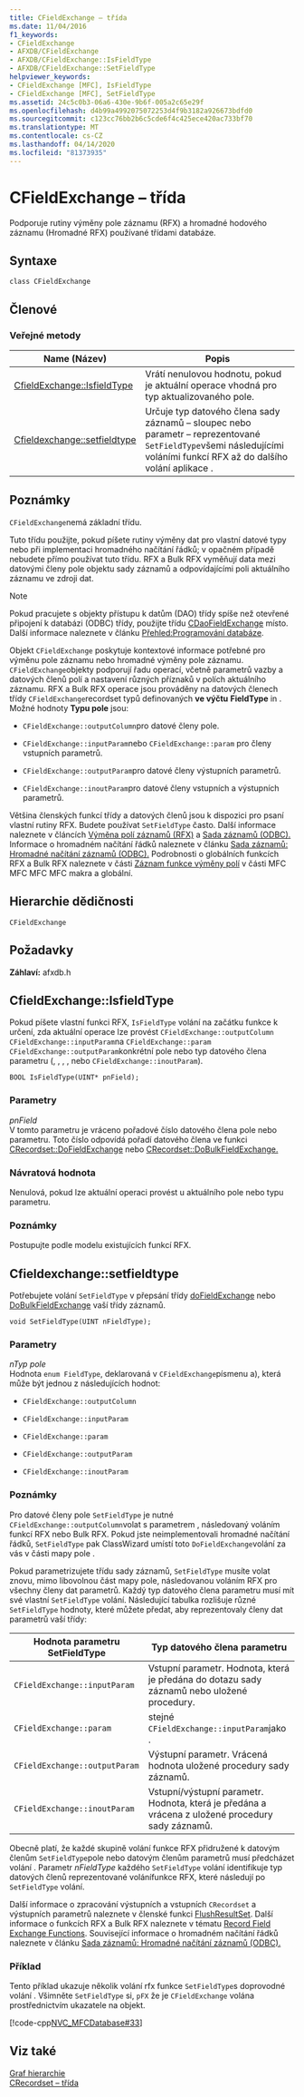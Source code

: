 ```yaml
---
title: CFieldExchange – třída
ms.date: 11/04/2016
f1_keywords:
- CFieldExchange
- AFXDB/CFieldExchange
- AFXDB/CFieldExchange::IsFieldType
- AFXDB/CFieldExchange::SetFieldType
helpviewer_keywords:
- CFieldExchange [MFC], IsFieldType
- CFieldExchange [MFC], SetFieldType
ms.assetid: 24c5c0b3-06a6-430e-9b6f-005a2c65e29f
ms.openlocfilehash: d4b99a4992075072253d4f9b3182a926673bdfd0
ms.sourcegitcommit: c123cc76bb2b6c5cde6f4c425ece420ac733bf70
ms.translationtype: MT
ms.contentlocale: cs-CZ
ms.lasthandoff: 04/14/2020
ms.locfileid: "81373935"
---
```

# <a name="cfieldexchange-class"></a>CFieldExchange – třída

Podporuje rutiny výměny pole záznamu (RFX) a hromadné hodového záznamu (Hromadné RFX) používané třídami databáze.

## <a name="syntax"></a>Syntaxe

```
class CFieldExchange
```

## <a name="members"></a>Členové

### <a name="public-methods"></a>Veřejné metody

|Name (Název)|Popis|
|----------|-----------------|
|[CfieldExchange::IsfieldType](#isfieldtype)|Vrátí nenulovou hodnotu, pokud je aktuální operace vhodná pro typ aktualizovaného pole.|
|[Cfieldexchange::setfieldtype](#setfieldtype)|Určuje typ datového člena sady záznamů – sloupec nebo parametr – reprezentované `SetFieldType`všemi následujícími voláními funkcí RFX až do dalšího volání aplikace .|

## <a name="remarks"></a>Poznámky

`CFieldExchange`nemá základní třídu.

Tuto třídu použijte, pokud píšete rutiny výměny dat pro vlastní datové typy nebo při implementaci hromadného načítání řádků; v opačném případě nebudete přímo používat tuto třídu. RFX a Bulk RFX vyměňují data mezi datovými členy pole objektu sady záznamů a odpovídajícími poli aktuálního záznamu ve zdroji dat.

> [!NOTE]
> Pokud pracujete s objekty přístupu k datům (DAO) třídy spíše než otevřené připojení k databázi (ODBC) třídy, použijte třídu [CDaoFieldExchange](../../mfc/reference/cdaofieldexchange-class.md) místo. Další informace naleznete v článku [Přehled:Programování databáze](../../data/data-access-programming-mfc-atl.md).

Objekt `CFieldExchange` poskytuje kontextové informace potřebné pro výměnu pole záznamu nebo hromadné výměny pole záznamu. `CFieldExchange`objekty podporují řadu operací, včetně parametrů vazby a datových členů polí a nastavení různých příznaků v polích aktuálního záznamu. RFX a Bulk RFX operace jsou prováděny na datových členech třídy `CFieldExchange`recordset typů definovaných **ve výčtu** **FieldType** in . Možné hodnoty **Typu pole** jsou:

- `CFieldExchange::outputColumn`pro datové členy pole.

- `CFieldExchange::inputParam`nebo `CFieldExchange::param` pro členy vstupních parametrů.

- `CFieldExchange::outputParam`pro datové členy výstupních parametrů.

- `CFieldExchange::inoutParam`pro datové členy vstupních a výstupních parametrů.

Většina členských funkcí třídy a datových členů jsou k dispozici pro psaní vlastní rutiny RFX. Budete používat `SetFieldType` často. Další informace naleznete v článcích [Výměna polí záznamů (RFX)](../../data/odbc/record-field-exchange-rfx.md) a [Sada záznamů (ODBC).](../../data/odbc/recordset-odbc.md) Informace o hromadném načítání řádků naleznete v článku [Sada záznamů: Hromadné načítání záznamů (ODBC).](../../data/odbc/recordset-fetching-records-in-bulk-odbc.md) Podrobnosti o globálních funkcích RFX a Bulk RFX naleznete v části [Záznam funkce výměny polí](../../mfc/reference/record-field-exchange-functions.md) v části MFC MFC MFC MFC makra a globální.

## <a name="inheritance-hierarchy"></a>Hierarchie dědičnosti

`CFieldExchange`

## <a name="requirements"></a>Požadavky

**Záhlaví:** afxdb.h

## <a name="cfieldexchangeisfieldtype"></a><a name="isfieldtype"></a>CfieldExchange::IsfieldType

Pokud píšete vlastní funkci RFX, `IsFieldType` volání na začátku funkce k určení, zda aktuální operace lze provést `CFieldExchange::outputColumn` `CFieldExchange::inputParam`na `CFieldExchange::param` `CFieldExchange::outputParam`konkrétní pole nebo typ datového člena parametru (, , , , nebo `CFieldExchange::inoutParam`).

```
BOOL IsFieldType(UINT* pnField);
```

### <a name="parameters"></a>Parametry

*pnField*<br/>
V tomto parametru je vráceno pořadové číslo datového člena pole nebo parametru. Toto číslo odpovídá pořadí datového člena ve funkci [CRecordset::DoFieldExchange](../../mfc/reference/crecordset-class.md#dofieldexchange) nebo [CRecordset::DoBulkFieldExchange.](../../mfc/reference/crecordset-class.md#dobulkfieldexchange)

### <a name="return-value"></a>Návratová hodnota

Nenulová, pokud lze aktuální operaci provést u aktuálního pole nebo typu parametru.

### <a name="remarks"></a>Poznámky

Postupujte podle modelu existujících funkcí RFX.

## <a name="cfieldexchangesetfieldtype"></a><a name="setfieldtype"></a>Cfieldexchange::setfieldtype

Potřebujete volání `SetFieldType` v přepsání třídy [doFieldExchange](../../mfc/reference/crecordset-class.md#dofieldexchange) nebo [DoBulkFieldExchange](../../mfc/reference/crecordset-class.md#dobulkfieldexchange) vaší třídy záznamů.

```
void SetFieldType(UINT nFieldType);
```

### <a name="parameters"></a>Parametry

*nTyp pole*<br/>
Hodnota `enum FieldType`, deklarovaná v `CFieldExchange`písmenu a), která může být jednou z následujících hodnot:

- `CFieldExchange::outputColumn`

- `CFieldExchange::inputParam`

- `CFieldExchange::param`

- `CFieldExchange::outputParam`

- `CFieldExchange::inoutParam`

### <a name="remarks"></a>Poznámky

Pro datové členy pole `SetFieldType` je nutné `CFieldExchange::outputColumn`volat s parametrem , následovaný voláním funkcí RFX nebo Bulk RFX. Pokud jste neimplementovali hromadné načítání řádků, `SetFieldType` pak ClassWizard umístí toto `DoFieldExchange`volání za vás v části mapy pole .

Pokud parametrizujete třídu sady záznamů, `SetFieldType` musíte volat znovu, mimo libovolnou část mapy pole, následovanou voláním RFX pro všechny členy dat parametrů. Každý typ datového člena parametru musí mít své vlastní `SetFieldType` volání. Následující tabulka rozlišuje různé `SetFieldType` hodnoty, které můžete předat, aby reprezentovaly členy dat parametrů vaší třídy:

|Hodnota parametru SetFieldType|Typ datového člena parametru|
|----------------------------------|-----------------------------------|
|`CFieldExchange::inputParam`|Vstupní parametr. Hodnota, která je předána do dotazu sady záznamů nebo uložené procedury.|
|`CFieldExchange::param` | stejné `CFieldExchange::inputParam`jako .|
|`CFieldExchange::outputParam`|Výstupní parametr. Vrácená hodnota uložené procedury sady záznamů.|
|`CFieldExchange::inoutParam`|Vstupní/výstupní parametr. Hodnota, která je předána a vrácena z uložené procedury sady záznamů.|

Obecně platí, že každé skupině volání funkce RFX přidružené k datovým členům `SetFieldType`pole nebo datovým členům parametrů musí předcházet volání . Parametr *nFieldType* každého `SetFieldType` volání identifikuje typ datových členů reprezentované volánífunkce RFX, které následují po `SetFieldType` volání.

Další informace o zpracování výstupních a vstupních `CRecordset` a výstupních parametrů naleznete v členské funkci [FlushResultSet](../../mfc/reference/crecordset-class.md#flushresultset). Další informace o funkcích RFX a Bulk RFX naleznete v tématu [Record Field Exchange Functions](../../mfc/reference/record-field-exchange-functions.md). Související informace o hromadném načítání řádků naleznete v článku [Sada záznamů: Hromadné načítání záznamů (ODBC).](../../data/odbc/recordset-fetching-records-in-bulk-odbc.md)

### <a name="example"></a>Příklad

Tento příklad ukazuje několik volání rfx funkce `SetFieldType`s doprovodné volání . Všimněte `SetFieldType` si, `pFX` že je `CFieldExchange` volána prostřednictvím ukazatele na objekt.

[!code-cpp[NVC_MFCDatabase#33](../../mfc/codesnippet/cpp/cfieldexchange-class_1.cpp)]

## <a name="see-also"></a>Viz také

[Graf hierarchie](../../mfc/hierarchy-chart.md)<br/>
[CRecordset – třída](../../mfc/reference/crecordset-class.md)
